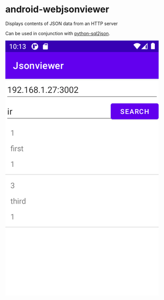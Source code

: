 # android-webjsonviewer
Displays contents of JSON data from an HTTP server

Can be used in conjunction with [python-sql2json](https://github.com/jonnygiger/python-sql2json).

![Screenshot](https://github.com/jonnygiger/android-webjsonviewer/blob/main/Screenshot.png)
